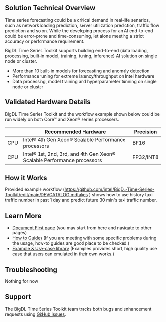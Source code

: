 ## Solution Technical Overview

Time series forecasting could be a critical demand in real-life senarios, such as network loading prediction, server utilization prediction, traffic flow prediction and so on. While the developing process for an AI end-to-end could be error-prone and time-consuming, let alone meeting a strict accuracy or performance requirement.

BigDL Time Series Toolkit supports building end-to-end (data loading, processing, built-in model, training, tuning, inference) AI solution on single node or cluster.

- More than 10 built-in models for forecasting and anomaly detection
- Performance tuning for extreme latency/throughput on Intel hardware
- Data processing, model training and hyperparameter tunning on single node or cluster
## Validated Hardware Details
BigDL Time Series Toolkit and the workflow example shown below could be run widely on both Core™ and Xeon® series processers.

|| Recommended Hardware         | Precision |
|---| ---------------------------- | --------- |
|CPU| Intel® 4th Gen Xeon® Scalable Performance processors| BF16 |
|CPU| Intel® 1st, 2nd, 3rd, and 4th Gen Xeon® Scalable Performance processors| FP32/INT8 |


## How it Works
Provided example workflow (https://github.com/intel/BigDL-Time-Series-Toolkit/edit/main/DEVCATALOG.mdtakes ) shows how to use history taxi traffic number in past 1 day and predict future 30 min's taxi traffic number.
## Learn More
- [Document First page](https://bigdl.readthedocs.io/en/latest/doc/Chronos/index.html) (you may start from here and navigate to other pages)
- [How to Guides](https://bigdl.readthedocs.io/en/latest/doc/Chronos/Howto/index.html) (If you are meeting with some specific problems during the usage, how-to guides are good place to be checked.)
- [Example & Use-case library](https://bigdl.readthedocs.io/en/latest/doc/Chronos/QuickStart/index.html) (Examples provides short, high quality use case that users can emulated in their own works.)


## Troubleshooting
Nothing for now

## Support

The BigDL Time Series Toolkit team tracks both bugs and
enhancement requests using [GitHub
issues](https://github.com/intel-analytics/BigDL/issues).
